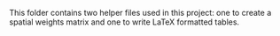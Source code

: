 This folder contains two helper files used in this project: one to create a spatial weights matrix and one to write LaTeX formatted tables.
